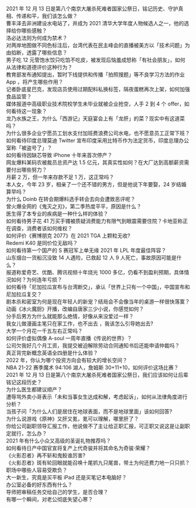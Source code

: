 2021 年 12 月 13 日是第八个南京大屠杀死难者国家公祭日，铭记历史、守护真相、传递和平，我们该怎么做？  
曹丰泽去非洲建设水电站了，并成为 2021 清华大学年度人物候选人之一，他的选择给你哪些感触？  
洛必达法则为何成为禁术？  
对两岸地图做不同色标注后，台湾代表在民主峰会的直播被美方以「技术问题」为由掐断，透露了哪些信息？  
男子吃 12 元管饱水饺只吃馅不吃皮，被发现后恼羞成怒称「有社会朋友」，如何从法律和道德评价这种行为？  
教育部发布通知提出，暂时下线提供和传播「拍照搜题」等不良学习方法的作业 App ，将产生哪些作用？  
记者卧底星巴克，发现店员使用过期配料私换标签，隔夜蛋糕再次上架，如何加强食品监管？  
媒体报道中高级职业技术院校学生未毕业就被企业抢空，人手 2 到 4 个 offer，如何看待这一现象？  
龙乃水族之王，为什么「西游记」天庭宴会上有「龙肝」的菜？现实中有这道菜吗？  
为什么很多企业宁愿员工划水支付加班费浪费公司水电，也不愿意员工正常下班？  
如何看待印度总理莫迪 Twitter 宣布印度采用比特币作为法定货币，印度总理办公室称「被盗号了」？  
如何看待因缺芯导致 iPhone 十年来首次停产？  
网友爆料某码农被裁员总资产达 1.5 亿元，其真实性如何？在大厂达到高额薪资需要付出哪些努力？  
月薪  2 万，但一年来存款不足 1 万，这正常吗？  
本人女，今年 23 岁，相亲了一个还不错的男方，但是他说下年要娶，24 岁结婚算早吗？  
为什么 Doinb 在转会期爆料选手转会去向会遭致恶评呢？  
曾火爆全网的《鬼灭之刃》，第二季热度平平，原因是什么？  
医生得了本专业的疾病是一种什么样的体验？  
如何看待男子花 41 万买手镯被质疑消费能力有限气到眼震需要住院？卡地亚称正在调查，消费者该如何维权？  
如何评价《赛博朋克 2077》在 2021 TGA 上颗粒无收?  
Redemi K40 是同价位无敌吗？  
如何看待第一个国产的 S 赛冠军上单无缘 2021 年 LPL 年度最佳阵容？  
山东烟台一货船沉没致 14 人遇险，已救起 12 人 9 人死亡，事故原因可能是什么？  
报道称爱奇艺、优酷、腾讯视频十年烧光 1000 多亿，仍看不到盈利预期，具体情况如何？为何连年亏损？  
如何看待「尼加拉瓜宣布与台湾断交」，承认「世界上只有一个中国」，中国宣布和尼加拉瓜复交？  
剧本杀和密室为何是现在年轻人的新宠？结局会不会像当年的桌游一样很快落寞？  
动画《冰火魔厨》开播，改编自唐家三少小说，你感觉如何？  
分手后男方为什么就能那么绝情，好像从来没爱过一样？  
我女儿做漫画主笔只在家工作，也不出去 ，我该怎么引导她出去?  
大学一个月花一千五左右正常吗？  
如何评价虚拟偶像 A-soul 一周年直播《传说的世界》？  
公司欠我好几个月工资，我提交被迫解除劳动合同通知书后还能申请仲裁吗？  
真正背完新概念英语全四册是什么体验？  
2022 年，你认为哪个投资方向会有较大的增长空间？  
NBA 21-22 赛季魔术 94:106 湖人，詹姆斯 30+11+10，如何评价这场比赛？  
2021 年 12 月 13 日是第八个南京大屠杀死难者国家公祭日，我们应该如何让后辈铭记这段历史？  
为什么医生都建议顺产？  
遭辱骂外卖小哥表示「未和当事女生达成和解，考虑起诉」，如何从法律角度进行分析？  
当孩子问「为什么人们是居住在地球表面，而不是地球里面」该如何回答?  
为什么说游戏《原神》又肝又氪，氪可以理解，哪里肝了？  
你给公司副职领导汇报工作，他说做不了主让给正职汇报，可正职又说这是让副职定就行，怎么办？  
2021 年有什么小众又高级的圣诞礼物推荐吗？  
如何看待日产中国官宣将复产上代奇骏并将其命名为奇骏·荣耀？  
《火影忍者》再不斩和鬼鲛谁厉害?  
《火影忍者》斑有轮回眼就能召唤十尾抓九只尾兽，带土为何还费力地一只只抓？  
职场中哪些人容易受欺负？  
大一新生，究竟是买平板 iPad 还是买笔记本电脑好？  
办公室必备的好东西有什么？  
导师把审稿任务交给自己的学生，是否合理？  
有哪一个瞬间，对老公彻底失望心寒？  

